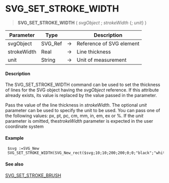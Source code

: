 # SVG_SET_STROKE_WIDTH

>**SVG_SET_STROKE_WIDTH** ( *svgObject* ; *strokeWidth* {; *unit*} )

| Parameter | Type |  | Description |
| --- | --- | --- | --- |
| svgObject | SVG_Ref | &#8594; | Reference of SVG element |
| strokeWidth | Real | &#8594; | Line thickness |
| unit | String | &#8594; | Unit of measurement |



#### Description 

The SVG\_SET\_STROKE\_WIDTH command can be used to set the thickness of lines for the SVG object having the *svgObject* reference. If this attribute already exists, its value is replaced by the value passed in the parameter.

Pass the value of the line thickness in *strokeWidth*. The optional *unit* parameter can be used to specify the unit to be used. You can pass one of the following values: px, pt, pc, cm, mm, in, em, ex or %. If the *unit* parameter is omitted, the*strokeWidth* parameter is expected in the user coordinate system

#### Example 

```4d
 $svg :=SVG_New
 SVG_SET_STROKE_WIDTH(SVG_New_rect($svg;10;10;200;200;0;0;"black";"white";2);10)
```

#### See also 

[SVG\_SET\_STROKE\_BRUSH](SVG%5FSET%5FSTROKE%5FBRUSH.md)  